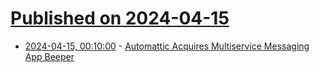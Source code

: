 # [Published on 2024-04-15](index.md)

* [2024-04-15, 00:10:00](https://soylentnews.org/article.pl?sid=24/04/14/033215&from=rss) - [Automattic Acquires Multiservice Messaging App Beeper](https://soylentnews.org/article.pl?sid=24/04/14/033215&from=rss)
